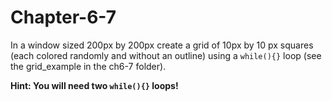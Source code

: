 # Chapter-6-7
In a window sized 200px by 200px create a grid of 10px by 10 px squares (each colored randomly and without an outline) using a ```while(){}``` loop (see the grid_example in the ch6-7 folder).

**Hint: You will need two ```while(){}``` loops!**

